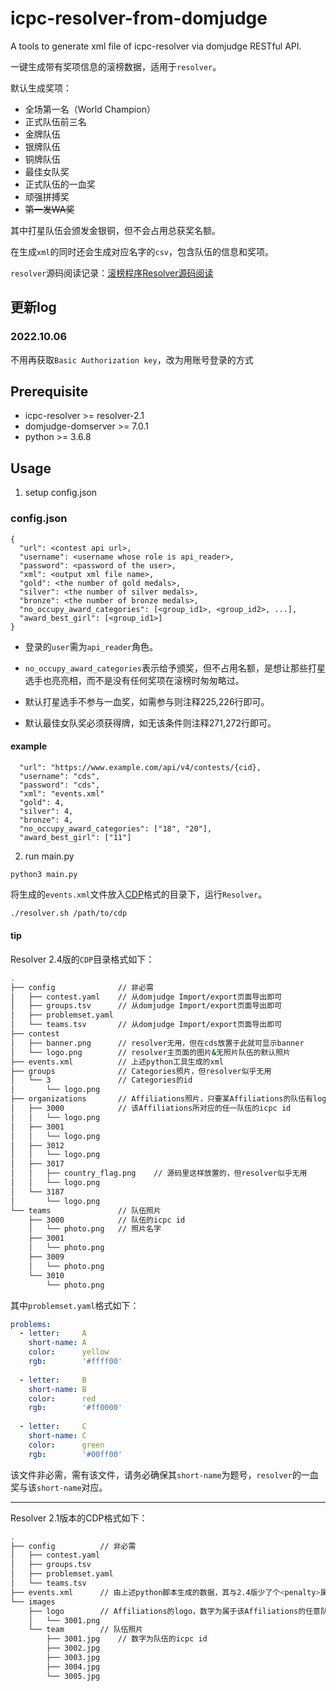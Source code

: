 # icpc-resolver-from-domjudge

A tools to generate xml file of icpc-resolver via domjudge RESTful API.

一键生成带有奖项信息的滚榜数据，适用于`resolver`。

默认生成奖项：
- 全场第一名（World Champion）
- 正式队伍前三名
- 金牌队伍
- 银牌队伍
- 铜牌队伍
- 最佳女队奖
- 正式队伍的一血奖
- 顽强拼搏奖
- ~~第一发WA奖~~

其中打星队伍会颁发金银铜，但不会占用总获奖名额。

在生成`xml`的同时还会生成对应名字的`csv`，包含队伍的信息和奖项。

`resolver`源码阅读记录：[滚榜程序Resolver源码阅读](https://blog.lanly.vip/article/7)

## 更新log

### 2022.10.06

不用再获取`Basic Authorization key`，改为用账号登录的方式

## Prerequisite

* icpc-resolver >= resolver-2.1
* domjudge-domserver >= 7.0.1
* python >= 3.6.8

## Usage
1. setup config.json
### config.json
```jsonld
{
  "url": <contest api url>,
  "username": <username whose role is api_reader>,
  "password": <password of the user>,
  "xml": <output xml file name>,
  "gold": <the number of gold medals>,
  "silver": <the number of silver medals>,
  "bronze": <the number of bronze medals>,
  "no_occupy_award_categories": [<group_id1>, <group_id2>, ...],
  "award_best_girl": [<group_id1>]
}
```

- 登录的`user`需为`api_reader`角色。

- `no_occupy_award_categories`表示给予颁奖，但不占用名额，是想让那些打星选手也亮亮相，而不是没有任何奖项在滚榜时匆匆略过。

- 默认打星选手不参与一血奖，如需参与则注释225,226行即可。

- 默认最佳女队奖必须获得牌，如无该条件则注释271,272行即可。

#### example
```jsonld
  "url": "https://www.example.com/api/v4/contests/{cid},
  "username": "cds",
  "password": "cds",
  "xml": "events.xml"
  "gold": 4,
  "silver": 4,
  "bronze": 4,
  "no_occupy_award_categories": ["18", "20"],
  "award_best_girl": ["11"]
```
2. run main.py
```
python3 main.py
```

将生成的`events.xml`文件放入[CDP](https://clics.ecs.baylor.edu/index.php/CDP)格式的目录下，运行`Resolver`。

```bash
./resolver.sh /path/to/cdp
``` 


#### tip

Resolver 2.4版的`CDP`目录格式如下：

```bash
.
├── config              // 非必需
│   ├── contest.yaml    // 从domjudge Import/export页面导出即可
│   ├── groups.tsv      // 从domjudge Import/export页面导出即可
│   ├── problemset.yaml
│   └── teams.tsv       // 从domjudge Import/export页面导出即可
├── contest
│   ├── banner.png      // resolver无用，但在cds放置于此就可显示banner
│   └── logo.png        // resolver主页面的图片&无照片队伍的默认照片
├── events.xml          // 上述python工具生成的xml
├── groups              // Categories照片，但resolver似乎无用
│   └── 3               // Categories的id
│       └── logo.png
├── organizations       // Affiliations照片，只要某Affiliations的队伍有logo，其他同Affiliations的队伍就都是该logo
│   ├── 3000            // 该Affiliations所对应的任一队伍的icpc id
│   │   └── logo.png
│   ├── 3001
│   │   └── logo.png
│   ├── 3012
│   │   └── logo.png
│   ├── 3017
│   │   ├── country_flag.png    // 源码里这样放置的，但resolver似乎无用
│   │   └── logo.png
│   └── 3187
│       └── logo.png
└── teams               // 队伍照片
    ├── 3000            // 队伍的icpc id
    │   └── photo.png   // 照片名字
    ├── 3001
    │   └── photo.png
    ├── 3009
    │   └── photo.png
    └── 3010
        └── photo.png
``` 

其中`problemset.yaml`格式如下：

```yaml
problems:
  - letter:     A
    short-name: A
    color:      yellow
    rgb:        '#ffff00'
  
  - letter:     B
    short-name: B
    color:      red
    rgb:        '#ff0000'
  
  - letter:     C
    short-name: C
    color:      green
    rgb:        '#00ff00'
``` 

该文件非必需，需有该文件，请务必确保其`short-name`为题号，`resolver`的一血奖与该`short-name`对应。


---

Resolver 2.1版本的CDP格式如下：

```bash
.
├── config          // 非必需
│   ├── contest.yaml
│   ├── groups.tsv
│   ├── problemset.yaml
│   └── teams.tsv
├── events.xml      // 由上述python脚本生成的数据，其与2.4版少了个<penalty>属性
└── images
    ├── logo        // Affiliations的logo，数字为属于该Affiliations的任意队伍的icpc id
    │   └── 3001.png
    └── team        // 队伍照片
        ├── 3001.jpg    // 数字为队伍的icpc id
        ├── 3002.jpg
        ├── 3003.jpg
        ├── 3004.jpg
        └── 3005.jpg
``` 

